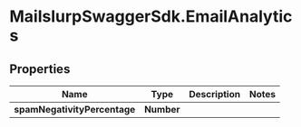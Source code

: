 # MailslurpSwaggerSdk.EmailAnalytics

## Properties
Name | Type | Description | Notes
------------ | ------------- | ------------- | -------------
**spamNegativityPercentage** | **Number** |  | 


